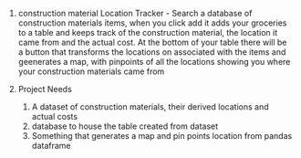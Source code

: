 1. construction material Location Tracker - Search a database of construction materials items, when you click add it adds your groceries to a table and keeps track of the construction material, the location it came from and the actual cost. At the bottom of your table there will be a button that transforms the locations on associated with the items and geenerates a map, with pinpoints of all the locations showing you where your construction materials came from


2. Project Needs
   1. A dataset of construction materials, their derived locations and actual costs
   2. database to house the table created from dataset
   3. Something that generates a map and pin points location from pandas dataframe

